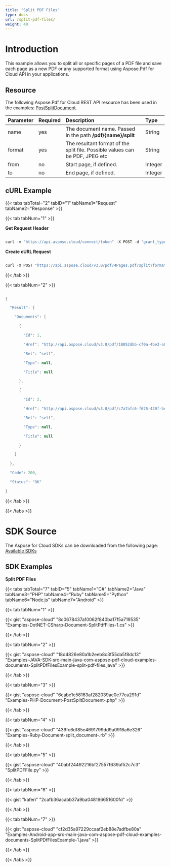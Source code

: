 ```yaml
---
title: "Split PDF Files"
type: docs
url: /split-pdf-files/
weight: 40
---
```


# **Introduction**
This example allows you to split all or specific pages of a PDF file and save each page as a new PDF or any supported format using Aspose.Pdf for Cloud API in your applications. 
## **Resource**
The following Aspose.Pdf for Cloud REST API resource has been used in the examples: [PostSplitDocument](https://apireference.aspose.cloud/pdf/#!/Document/PostSplitDocument).


|**Parameter**|**Required**|**Description**|**Type**|
| :- | :- | :- | :- |
|name|yes|The document name. Passed in the path **/pdf/{name}/split**|String|
|format|yes|The resultant format of the split file. Possible values can be PDF, JPEG etc|String|
|from|no|Start page, if defined.|Integer|
|to|no|End page, if defined.|Integer|
## **cURL Example**
{{< tabs tabTotal="2" tabID="1" tabName1="Request" tabName2="Response" >}}

{{< tab tabNum="1" >}}

**Get Request Header**

```java

curl -v "https://api.aspose.cloud/connect/token" -X POST -d "grant_type=client_credentials&client_id=<APP_SID>&client_secret=<APP_KEY>" -H "Content-Type: application/x-www-form-urlencoded" -H "Accept: application/json"

```

**Create cURL Request**

```java

curl -X POST "https://api.aspose.cloud/v3.0/pdf/4Pages.pdf/split?format=pdf&from=1&to=2" -H "accept: application/json" -H "authorization: Bearer eyJhbGciOiJSUzI1NiIsInR5cCI6IkpXVCJ9.eyJuYmYiOjE1OTQzNjcwNTEsImV4cCI6MTU5NDQ1MzQ1MSwiaXNzIjoiaHR0cHM6Ly9hcGkuYXNwb3NlLmNsb3VkIiwiYXVkIjpbImh0dHBzOi8vYXBpLmFzcG9zZS5jbG91ZC9yZXNvdXJjZXMiLCJhcGkucGxhdGZvcm0iLCJhcGkucHJvZHVjdHMiLCJhcGkuc3RvcmFnZSJdLCJjbGllbnRfaWQiOiJiZmM1MzQyOS01NzkwLTRhZTUtOGE5Ni04OWVjYWJlNGIyYTAiLCJjbGllbnRfZGVmYXVsdF9zdG9yYWdlIjoiMjVDNDNBNUMtMEQ1RS00MjFCLTlGMTUtQjRCNzY0RDRCMEVEIiwiY2xpZW50X2lkU3J2SWQiOiI0MDQ4OTkiLCJzY29wZSI6WyJhcGkucGxhdGZvcm0iLCJhcGkucHJvZHVjdHMiLCJhcGkuc3RvcmFnZSJdfQ.G9SCHOFGgsXhMvkr6IfiI-KNSnoooNLMzKVSynS-xhCNHlHntYGFdlfGoD0i_vhmhs8AVbGwsiyN2eN4TSsyA-AML4juQGHbXjwDXBHd0EQq6mVq-gkfDTKwnbamuwYDNF3HQ_OtQ-eFVn4wBLIx6Bx3C0X5OHOmKU2oYucpbQNzodSIG5Cz8e9wS539MoYvAC-FG-PF06P5EEjVSB7-pZNRTDFCDxlWpk5hkCIIcctEPgQCRzCiu9PGDctHFrup-LuQdmGCrY4gLG6eyHeJIaAYKWRg9YcxG9M5Wlztdv5P_TirG79ilgS-BGt234hvY3BhQoJyb5VJPalYtIUwdQ"

```

{{< /tab >}}

{{< tab tabNum="2" >}}

```java

{

  "Result": {

    "Documents": [

      {

        "Id": 1,

        "Href": "http://api.aspose.cloud/v3.0/pdf/18052dbb-cf0a-4be3-a8a4-099a56d5ec17.pdf",

        "Rel": "self",

        "Type": null,

        "Title": null

      },

      {

        "Id": 2,

        "Href": "http://api.aspose.cloud/v3.0/pdf/c7a7afc6-f625-420f-befa-e5df5bb71099.pdf",

        "Rel": "self",

        "Type": null,

        "Title": null

      }

    ]

  },

  "Code": 200,

  "Status": "OK"

}

```

{{< /tab >}}

{{< /tabs >}}
# **SDK Source**
The Aspose for Cloud SDKs can be downloaded from the following page: [Available SDKs](/pdf/available-sdks/)
## **SDK Examples**
**Split PDF Files**

{{< tabs tabTotal="7" tabID="5" tabName1="C#" tabName2="Java" tabName3="PHP" tabName4="Ruby" tabName5="Python" tabName6="Node.js" tabName7="Android" >}}

{{< tab tabNum="1" >}}

{{< gist "aspose-cloud" "8c0678437a10062f840ba17f5a719535" "Examples-DotNET-CSharp-Document-SplitPdfFiles-1.cs" >}}

{{< /tab >}}

{{< tab tabNum="2" >}}

{{< gist "aspose-cloud" "18d4826e80a1b2eeb8c3f55da5f8dc13" "Examples-JAVA-SDK-src-main-java-com-aspose-pdf-cloud-examples-documents-SplitPDfFilesExample-split-pdf-files.java" >}}

{{< /tab >}}

{{< tab tabNum="3" >}}

{{< gist "aspose-cloud" "6cabe1c58163af282039ac0e77ca291d" "Examples-PHP-Document-PostSplitDocument-.php" >}}

{{< /tab >}}

{{< tab tabNum="4" >}}

{{< gist "aspose-cloud" "439fc6df85e4691799dd9a0916a6e326" "Examples-Ruby-Document-split_document-.rb" >}}

{{< /tab >}}

{{< tab tabNum="5" >}}

{{< gist "aspose-cloud" "40abf24492216bf27557f639af52c7c3" "SplitPDFFile.py" >}}

{{< /tab >}}

{{< tab tabNum="6" >}}

{{< gist "kaferi" "2cafb36acabb37a9ba048196651600fd" >}}

{{< /tab >}}

{{< tab tabNum="7" >}}

{{< gist "aspose-cloud" "cf2d35a97229ccaaf2eb88e7adfbe80a" "Examples-Android-app-src-main-java-com-aspose-pdf-cloud-examples-documents-SplitPDfFilesExample-1.java" >}}

{{< /tab >}}

{{< /tabs >}}
